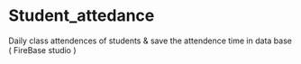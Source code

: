 # Student_attedance
Daily class attendences of students &amp; save the attendence time in data base ( FireBase studio )
